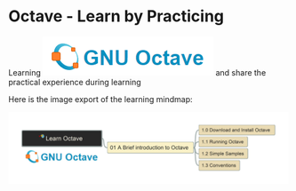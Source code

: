 # Octave - Learn by Practicing

Learning ![Octave](img/Octave_Logo.png) and share the practical experience during learning

Here is the image export of the learning mindmap:

![mm](img/learn_octave.jpg)
